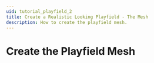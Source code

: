 ```yaml
---
uid: tutorial_playfield_2
title: Create a Realistic Looking Playfield - The Mesh
description: How to create the playfield mesh.
---
```


# Create the Playfield Mesh